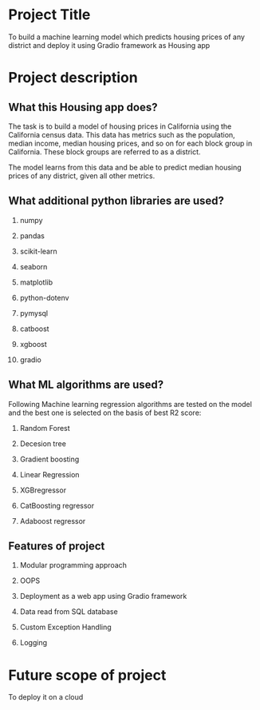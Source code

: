 # Project Title

To build a machine learning model which predicts housing prices of any district and deploy it using Gradio framework as Housing app

# Project description

## What this Housing app does?

The task is to build a model of housing prices in California using the California census data. This data has metrics such as the population, median income, median housing prices, and so on for each block group in California. These block groups are referred to as a district.

The model learns from this data and be able to predict median housing prices of any district, given all other metrics.

## What additional python libraries are used?

1. numpy

2. pandas

3. scikit-learn

4. seaborn

5. matplotlib

6. python-dotenv

7. pymysql

8. catboost

9. xgboost

10. gradio

## What ML algorithms are used?

Following Machine learning regression algorithms are tested on the model and the best one is selected on the basis of best R2 score:

1. Random Forest

2. Decesion tree

3. Gradient boosting

4. Linear Regression

5. XGBregressor

6. CatBoosting regressor

7. Adaboost regressor

## Features of project

1. Modular programming approach

2. OOPS

3. Deployment as a web app using Gradio framework

4. Data read from SQL database

5. Custom Exception Handling

6. Logging


# Future scope of project

To deploy it on a cloud








